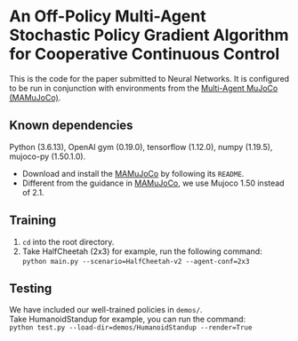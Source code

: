 
# An Off-Policy Multi-Agent Stochastic Policy Gradient Algorithm for Cooperative Continuous Control

This is the code for the paper submitted to Neural Networks. 
It is configured to be run in conjunction with environments from the
[Multi-Agent MuJoCo (MAMuJoCo)](https://github.com/schroederdewitt/multiagent_mujoco).

## Known dependencies
Python (3.6.13), OpenAI gym (0.19.0), tensorflow (1.12.0), numpy (1.19.5), mujoco-py (1.50.1.0).
- Download and install the [MAMuJoCo](https://github.com/schroederdewitt/multiagent_mujoco) by following its `README`.
- Different from the guidance in [MAMuJoCo](https://github.com/schroederdewitt/multiagent_mujoco), we use Mujoco 1.50 instead of 2.1.

## Training
1. `cd` into the root directory.
2. Take HalfCheetah (2x3) for example, run the following command: \
`python main.py --scenario=HalfCheetah-v2 --agent-conf=2x3`

## Testing
We have included our well-trained policies in `demos/`.\
Take HumanoidStandup for example, you can run the command:\
 `python test.py --load-dir=demos/HumanoidStandup --render=True`
